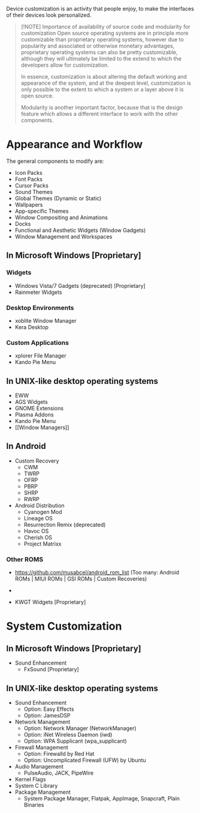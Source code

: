 Device customization is an activity that people enjoy, to make the interfaces of their devices look personalized.

> [!NOTE] Importance of availability of source code and modularity for customization
> Open source operating systems are in principle more customizable than proprietary operating systems, however due to popularity and associated or otherwise monetary advantages, proprietary operating systems can also be pretty customizable, although they will ultimately be limited to the extend to which the developers allow for customization.
> 
> In essence, customization is about altering the default working and appearance of the system, and at the deepest level, customization is only possible to the extent to which a system or a layer above it is open source.
> 
> Modularity is another important factor, because that is the design feature which allows a different interface to work with the other components.

# Appearance and Workflow
The general components to modify are:
- Icon Packs
- Font Packs
- Cursor Packs
- Sound Themes
- Global Themes (Dynamic or Static)
- Wallpapers
- App-specific Themes
- Window Compositing and Animations
- Docks
- Functional and Aesthetic Widgets (Window Gadgets)
- Window Management and Workspaces

## In Microsoft Windows [Proprietary]
### Widgets
- Windows Vista/7 Gadgets (deprecated) [Proprietary]
- Rainmeter Widgets
### Desktop Environments
- xoblite Window Manager
- Kera Desktop
### Custom Applications
- xplorer File Manager
- Kando Pie Menu

## In UNIX-like desktop operating systems
- EWW
- AGS Widgets
- GNOME Extensions
- Plasma Addons
- Kando Pie Menu
- [[Window Managers]]
## In Android
- Custom Recovery
	- CWM
	- TWRP
	- OFRP
	- PBRP
	- SHRP
	- RWRP
- Android Distribution
	- Cyanogen Mod
	- Lineage OS
	- Resurrection Remix (deprecated)
	- Havoc OS
	- Cherish OS
	- Project Matrixx
### Other ROMS
- https://github.com/musabcel/android_rom_list (Too many: Android ROMs | MIUI ROMs | GSI ROMs | Custom Recoveries)
- 


- KWGT Widgets [Proprietary]
# System Customization
## In Microsoft Windows [Proprietary]
- Sound Enhancement
  - FxSound [Proprietary]
## In UNIX-like desktop operating systems
- Sound Enhancement
	- Option: Easy Effects
	- Option: JamesDSP
- Network Management
	- Option: Network Manager (NetworkManager)
	- Option: iNet Wireless Daemon (iwd)
	- Option: WPA Supplicant (wpa_supplicant)
- Firewall Management
	- Option: Firewalld by Red Hat
	- Option: Uncomplicated Firewall (UFW) by Ubuntu
- Audio Management
	- PulseAudio, JACK, PipeWire
- Kernel Flags
- System C Library
- Package Management
	- System Package Manager, Flatpak, AppImage, Snapcraft, Plain Binaries
